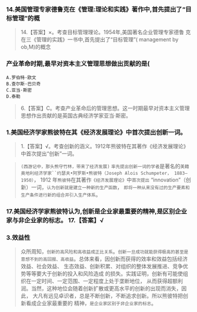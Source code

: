 ### 14.美国管理专家德鲁克在《管理:理论和实践》著作中,首先提出了“目标管理”的概
>   14.【答案】×。考查目标管理理论。1954年,美国著名企业管理专家德鲁
    克在三《管理的实践》一书中,首先提出了“目标管理”( management by ob,M)的概念

### 产业革命时期,最早对资本主义管理思想做出贡献的是(
    A.罗伯特·欧文
    B.查尔斯·巴贝奇
    C.亚当·斯密
    D.泰勒
>   6.【答案】C。考查产业革命后的管理思想。这一时期最早对资本主义管理
    思想作出贡献的是英国古典经济学家亚当·斯密。

### 1.美国经济学家熊彼特在其《经济发展理论》中首次提出创新一词。
>   1.【答案】√。考查创新的涵义。1912年熊彼特在其著作《经济发展理论》中首次提出“创新”一词。

>   `(西游记中，那头熊守竹林，带来了经济发展)`
>   `率先提出创新一词的学者`是著名的`美籍奥地利经济学家``约瑟夫•阿罗斯•熊彼特（Joseph
Alois Schumpeter， 1883—1950）`， 1912 年`熊彼特`在其著作`《经济发展理论》`中`首次提出`
“innovation”（创新）一词，`认为创新就是建立一种新的生产函数`， `即将一种从来没有过的生产要素和生产条件进行新的组合并引入生产体系`。


### 17.美国经济学家熊彼特认为,创新是企业家最重要的精神,是区别企业家与非企业家的标志。 17.【答案】√
### 3.效益性
>   众所周知，`创新的高风险和高收益成正比关系`。`创新一旦成功就能获得极高的甚至是意想不到的高回报、高收益`。总体来看，因创新而获得的效率和效益包括经济效益、社会效益、
生态效益、创新积累、对组织的整体发展推进、竞争优势等等要大于创新的投入和风险造成
的损失。实践证明，创新有可能使组织在一定时间、一定范围、一定程度上处于垄断地位，
从而获得超额利润。当然，这种地位会随着创新扩散或更高水平的创新的出现而消失，因此，
大凡有远见卓识者，总是不断创新，不断追求创新。所以熊彼特把创新看成企业家最重要的
精神，`是企业家区别于非企业家的标志`。























